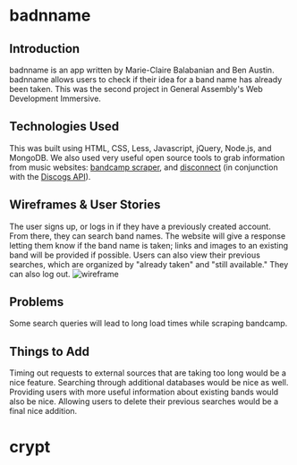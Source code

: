 # badnname

## Introduction
badnname is an app written by Marie-Claire Balabanian and Ben Austin. badnname allows users to check if their idea for a band name has already been taken. This was the second project in General Assembly's Web Development Immersive.

## Technologies Used
This was built using HTML, CSS, Less, Javascript, jQuery, Node.js, and MongoDB. We also used very useful open source tools to grab information from music websites: [bandcamp scraper](https://github.com/masterT/bandcamp-scraper), and [disconnect](https://github.com/bartve/disconnect) (in conjunction with the [Discogs API](https://www.discogs.com/developers/)).

## Wireframes & User Stories
The user signs up, or logs in if they have a previously created account. From there, they can search band names. The website will give a response letting them know if the band name is taken; links and images to an existing band will be provided if possible. Users can also view their previous searches, which are organized by "already taken" and "still available." They can also log out. 
![wireframe](http://i.imgur.com/bmrh1Hm.png "original wireframe")

## Problems
Some search queries will lead to long load times while scraping bandcamp.  

## Things to Add 
Timing out requests to external sources that are taking too long would be a nice feature. Searching through additional databases would be nice as well. Providing users with more useful information about existing bands would also be nice. Allowing users to delete their previous searches would be a final nice addition. 
# crypt
